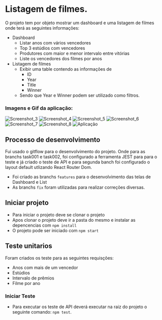 # Listagem de filmes.

O projeto tem por objeto mostrar um dashboard e uma listagem de filmes onde terá as seguintes informações:

- Dashboard
  - Listar anos com vários vencedores
  - Top 3 estúdios com vencedores
  - Produtores com maior e menor intervalo entre vitórias
  - Liste os vencedores dos filmes por anos
- Listagem de filmes
  - Exibir uma table contendo as informações de
    - ID
    - Year
    - Title
    - Winner
  - Sendo que Year e Winner podem ser utilizado como filtros. 

### Imagens e Gif da aplicação:
![Screenshot_3](https://user-images.githubusercontent.com/19362661/229874587-b9361adc-3e3d-4935-a07c-9384e9e27a51.png)
![Screenshot_4](https://user-images.githubusercontent.com/19362661/229874589-9a4c2c57-6daa-40c6-bf82-9a21fc7ed6c6.png)
![Screenshot_5](https://user-images.githubusercontent.com/19362661/229874663-474b810f-0e0e-40d4-922b-9aa36a90062c.png)
![Screenshot_6](https://user-images.githubusercontent.com/19362661/229874668-2eec82e7-5328-4ce8-a398-0659509e1907.png)
![Screenshot_7](https://user-images.githubusercontent.com/19362661/229874710-8f195858-f7a0-4561-84f5-8441b4c47f52.png)
![Screenshot_8](https://user-images.githubusercontent.com/19362661/229874714-6b4b780e-cce1-40f5-aaae-94bfbd602802.png)
![Aplicação](https://user-images.githubusercontent.com/19362661/229874727-66bf5405-a70e-48b0-9d48-06f39cdcada9.gif)

## Processo de desenvolvimento
Fui usado o gitflow para o desenvolvimento do projeto. Onde para as branchs task001 e task002, foi configurado a ferramenta JEST para para o teste e já criado o teste de API e para segunda banch foi configurado o layout default utlizando React Router Dom.

- Foi criado as branchs `features` para o desenvolvimento das telas de Dashboard e List
- As branchs `fix` foram utilizadas para realizar correções diversas.

## Iniciar projeto
  - Para iniciar o projeto deve se clonar o projeto
  - Apos clonar o projeto deve ir a pasta do mesmo e instalar as depencencias com `npm install`
  - O projeto pode ser iniciado com `npm start`

## Teste unitarios
Foram criados os teste para as seguintes requisções: <br> 
- Anos com mais de um vencedor
- Estúdios
- Intervalo de prêmios
- Filme por ano

### Iniciar Teste
- Para executar os teste de API deverá executar na raiz do projeto o seguinte comando: `npm test`.
